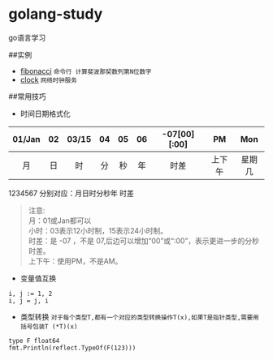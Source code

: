 # golang-study
go语言学习

##实例
- [fibonacci](https://github.com/GxlZ/golang-study/tree/master/fibonacci) `命令行 计算斐波那契数列第N位数字`
- [clock](https://github.com/GxlZ/golang-study/tree/master/clock) `网络时钟服务`


##常用技巧
- 时间日期格式化

| 01/Jan | 02 | 03/15  | 04 | 05 | 06 |-07\[00]\[:00] | PM | Mon |
| :--:   |:--:|:--:    |:--:|:--:|:--:|:--:           |:--:|:--: |
| 月      | 日 | 时     | 分 | 秒  | 年 |      时差     |上下午|星期几|

1234567 分别对应：月日时分秒年 时差
> 注意:  
  月：01或Jan都可以  
  小时：03表示12小时制，15表示24小时制。  
  时差：是 -07 ，不是 07,后边可以增加“00”或“:00”，表示更进一步的分秒时差。  
  上下午：使用PM，不是AM。  

- 变量值互换
```
i, j := 1, 2
i, j = j, i
```

- 类型转换
`对于每个类型T,都有一个对应的类型转换操作T(x),如果T是指针类型,需要用括号包装T (*T)(x)`
```  
type F float64
fmt.Println(reflect.TypeOf(F(123)))
```